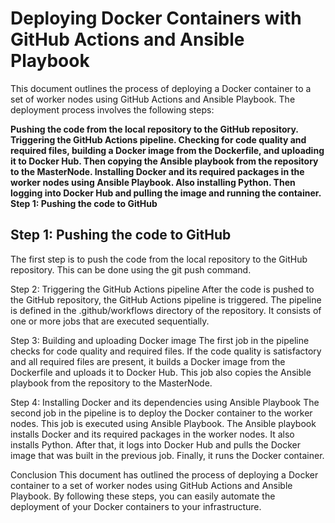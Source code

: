 # Deploying Docker Containers with GitHub Actions and Ansible Playbook
This document outlines the process of deploying a Docker container to a set of worker nodes using GitHub Actions and Ansible Playbook. The deployment process involves the following steps:

**Pushing the code from the local repository to the GitHub repository.
Triggering the GitHub Actions pipeline. Checking for code quality and
required files, building a Docker image from the Dockerfile, and
uploading it to Docker Hub. Then copying the Ansible playbook from the
repository to the MasterNode. Installing Docker and its required
packages in the worker nodes using Ansible Playbook. Also installing
Python. Then logging into Docker Hub and pulling the image and running
the container. Step 1: Pushing the code to GitHub**

## Step 1: Pushing the code to GitHub
The first step is to push the code from the local repository to the GitHub repository. This can be done using the git push command.

Step 2: Triggering the GitHub Actions pipeline
After the code is pushed to the GitHub repository, the GitHub Actions pipeline is triggered. The pipeline is defined in the .github/workflows directory of the repository. It consists of one or more jobs that are executed sequentially.

Step 3: Building and uploading Docker image
The first job in the pipeline checks for code quality and required files. If the code quality is satisfactory and all required files are present, it builds a Docker image from the Dockerfile and uploads it to Docker Hub. This job also copies the Ansible playbook from the repository to the MasterNode.

Step 4: Installing Docker and its dependencies using Ansible Playbook
The second job in the pipeline is to deploy the Docker container to the worker nodes. This job is executed using Ansible Playbook. The Ansible playbook installs Docker and its required packages in the worker nodes. It also installs Python. After that, it logs into Docker Hub and pulls the Docker image that was built in the previous job. Finally, it runs the Docker container.

Conclusion
This document has outlined the process of deploying a Docker container to a set of worker nodes using GitHub Actions and Ansible Playbook. By following these steps, you can easily automate the deployment of your Docker containers to your infrastructure.
